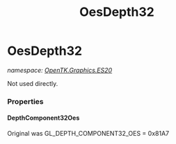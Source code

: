 ﻿---
title: OesDepth32
---

# OesDepth32
_namespace: [OpenTK.Graphics.ES20](N-OpenTK.Graphics.ES20.html)_

Not used directly.



### Properties

#### DepthComponent32Oes
Original was GL_DEPTH_COMPONENT32_OES = 0x81A7

